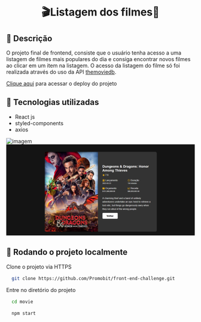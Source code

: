 ##  <h1 align="center"> 🎬Listagem dos filmes🍿</h1>

## 📝 Descrição
O projeto final de frontend, consiste que o usuário tenha acesso a uma listagem de filmes mais populares do dia e consiga encontrar novos filmes ao clicar em um item na listagem.
O acesso da listagem do filme só foi realizada através do uso da API [themoviedb](https://developers.themoviedb.org/3/getting-started/introduction). 

[Clique aqui](https://movie-fl25cjg1a-vieirameloroberta.vercel.app) para acessar o deploy do projeto

## 🚀 Tecnologias utilizadas
- React js
- styled-components
- axios

![imagem](imagem.png)
![imagem](img.png)


## <h2>🔄 Rodando o projeto localmente</h2>  
  
Clone o projeto via HTTPS

```bash
  git clone https://github.com/Promobit/front-end-challenge.git
```

Entre no diretório do projeto

```bash
  cd movie
```

```bash
  npm start
```

